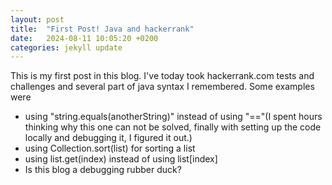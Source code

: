 ```yaml
---
layout: post
title:  "First Post! Java and hackerrank"
date:   2024-08-11 10:05:20 +0200
categories: jekyll update
---
```

This is my first post in this blog. I've today took hackerrank.com tests and challenges and several part of java syntax I remembered.
Some examples were
<ul>
<li>using "string.equals(anotherString)" instead of using "=="(I spent hours thinking why this one can not be solved, finally with setting up the code locally and debugging it, I figured it out.)</li>
<li>using Collection.sort(list) for sorting a list</li>
<li>using list.get(index) instead of using list[index]</li>
<li>Is this blog a debugging rubber duck?</li>
</ul>
